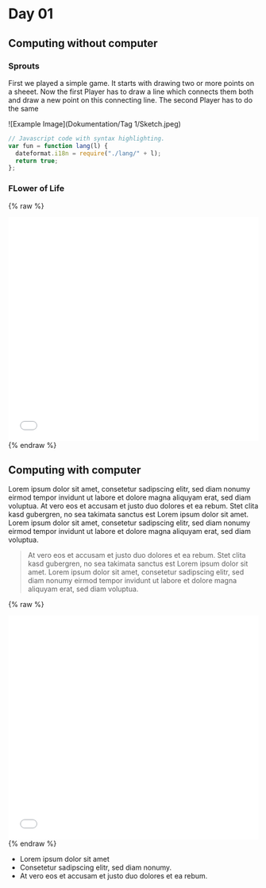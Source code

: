 # Day 01

## Computing without computer

### Sprouts

First we played a simple game. It starts with drawing two or more points on a sheeet. Now the first Player has to draw a line which connects them both and draw a new point on this connecting line. The second Player has to do the same

![Example Image](Dokumentation/Tag 1/Sketch.jpeg)

```js
// Javascript code with syntax highlighting.
var fun = function lang(l) {
  dateformat.i18n = require("./lang/" + l);
  return true;
};
```

### FLower of Life

{% raw %}

<iframe src="projects/Day1_Intro/FlowerofLife/index.html" width="100%" height="450" frameborder="no"></iframe>
{% endraw %}

## Computing with computer

Lorem ipsum dolor sit amet, consetetur sadipscing elitr, sed diam nonumy eirmod tempor invidunt ut labore et dolore magna aliquyam erat, sed diam voluptua. At vero eos et accusam et justo duo dolores et ea rebum. Stet clita kasd gubergren, no sea takimata sanctus est Lorem ipsum dolor sit amet. Lorem ipsum dolor sit amet, consetetur sadipscing elitr, sed diam nonumy eirmod tempor invidunt ut labore et dolore magna aliquyam erat, sed diam voluptua.

> At vero eos et accusam et justo duo dolores et ea rebum. Stet clita kasd gubergren, no sea takimata sanctus est Lorem ipsum dolor sit amet. Lorem ipsum dolor sit amet, consetetur sadipscing elitr, sed diam nonumy eirmod tempor invidunt ut labore et dolore magna aliquyam erat, sed diam voluptua.

{% raw %}

<iframe src="content/day01/02/embed.html" width="100%" height="450" frameborder="no"></iframe>
{% endraw %}

- Lorem ipsum dolor sit amet
- Consetetur sadipscing elitr, sed diam nonumy.
- At vero eos et accusam et justo duo dolores et ea rebum.
